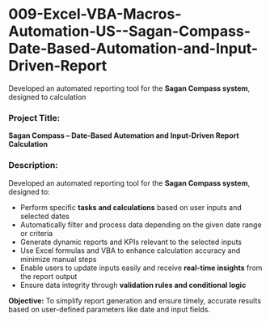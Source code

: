 # 009-Excel-VBA-Macros-Automation-US--Sagan-Compass-Date-Based-Automation-and-Input-Driven-Report
Developed an automated reporting tool for the **Sagan Compass system**, designed to calculation

### **Project Title:**

**Sagan Compass – Date-Based Automation and Input-Driven Report Calculation**

### **Description:**

Developed an automated reporting tool for the **Sagan Compass system**, designed to:

* Perform specific **tasks and calculations** based on user inputs and selected dates
* Automatically filter and process data depending on the given date range or criteria
* Generate dynamic reports and KPIs relevant to the selected inputs
* Use Excel formulas and VBA to enhance calculation accuracy and minimize manual steps
* Enable users to update inputs easily and receive **real-time insights** from the report output
* Ensure data integrity through **validation rules and conditional logic**

**Objective:**
To simplify report generation and ensure timely, accurate results based on user-defined parameters like date and input fields.

